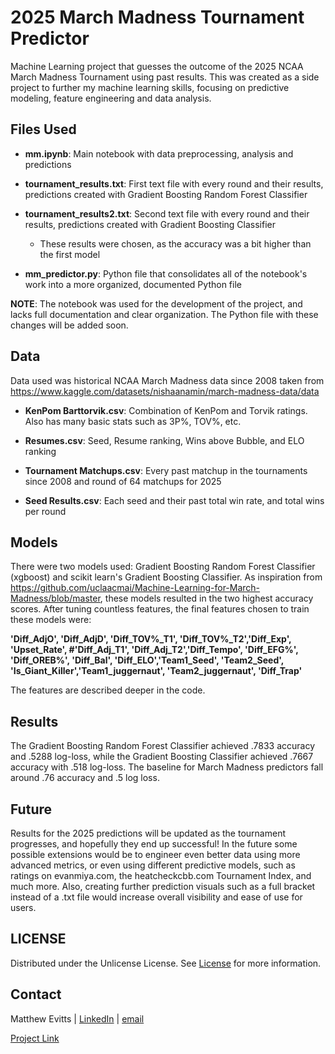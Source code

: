# 2025 March Madness Tournament Predictor
Machine Learning project that guesses the outcome of the 2025 NCAA March Madness Tournament using past results. This was created as a side project to further my machine learning skills, focusing on predictive modeling, feature engineering and data analysis.

## Files Used
- **mm.ipynb**: Main notebook with data preprocessing, analysis and predictions
  
- **tournament_results.txt**: First text file with every round and their results, predictions created with Gradient Boosting Random Forest Classifier
  
- **tournament_results2.txt**: Second text file with every round and their results, predictions created with Gradient Boosting Classifier
  
	- These results were chosen, as the accuracy was a bit higher than the first model
   
-  **mm_predictor.py**: Python file that consolidates all of the notebook's work into a more organized, documented Python file

 **NOTE**: The notebook was used for the development of the project, and lacks full documentation and clear organization. The Python file with these changes will be added soon. 

 ## Data
 Data used was historical NCAA March Madness data since 2008 taken from https://www.kaggle.com/datasets/nishaanamin/march-madness-data/data
 
 - **KenPom Barttorvik.csv**: Combination of KenPom and Torvik ratings. Also has many basic stats such as 3P%, TOV%, etc.
   
 - **Resumes.csv**: Seed, Resume ranking, Wins above Bubble, and ELO ranking
   
 - **Tournament Matchups.csv**: Every past matchup in the tournaments since 2008 and round of 64 matchups for 2025
   
 - **Seed Results.csv**: Each seed and their past total win rate, and total wins per round

## Models
There were two models used: Gradient Boosting Random Forest Classifier (xgboost) and scikit learn's Gradient Boosting Classifier. As inspiration from https://github.com/uclaacmai/Machine-Learning-for-March-Madness/blob/master, these models resulted in the two highest accuracy scores.
After tuning countless features, the final features chosen to train these models were:

**'Diff_AdjO', 'Diff_AdjD', 'Diff_TOV%_T1', 'Diff_TOV%_T2','Diff_Exp', 'Upset_Rate', #'Diff_Adj_T1', 'Diff_Adj_T2','Diff_Tempo', 'Diff_EFG%', 'Diff_OREB%', 'Diff_Bal', 'Diff_ELO','Team1_Seed', 'Team2_Seed', 'Is_Giant_Killer','Team1_juggernaut', 'Team2_juggernaut', 'Diff_Trap'**

The features are described deeper in the code.

## Results
The Gradient Boosting Random Forest Classifier achieved .7833 accuracy and .5288 log-loss, while the Gradient Boosting Classifier achieved .7667 accuracy with .518 log-loss.
The baseline for March Madness predictors fall around .76 accuracy and .5 log loss.

## Future
Results for the 2025 predictions will be updated as the tournament progresses, and hopefully they end up successful!
In the future some possible extensions would be to engineer even better data using more advanced metrics, or even using different predictive models, such as ratings on evanmiya.com, the heatcheckcbb.com Tournament Index, and much more. Also, creating further prediction visuals such as a full bracket instead of a .txt file would increase overall visibility and ease of use for users.

## LICENSE
Distributed under the Unlicense License. See [License](LICENSE.txt) for more information.

## Contact
Matthew Evitts | [LinkedIn](https://www.linkedin.com/in/matthew-evitts/) | [email](martevitts@gmail.com)


[Project Link](https://github.com/mevitts/March_Madness)


